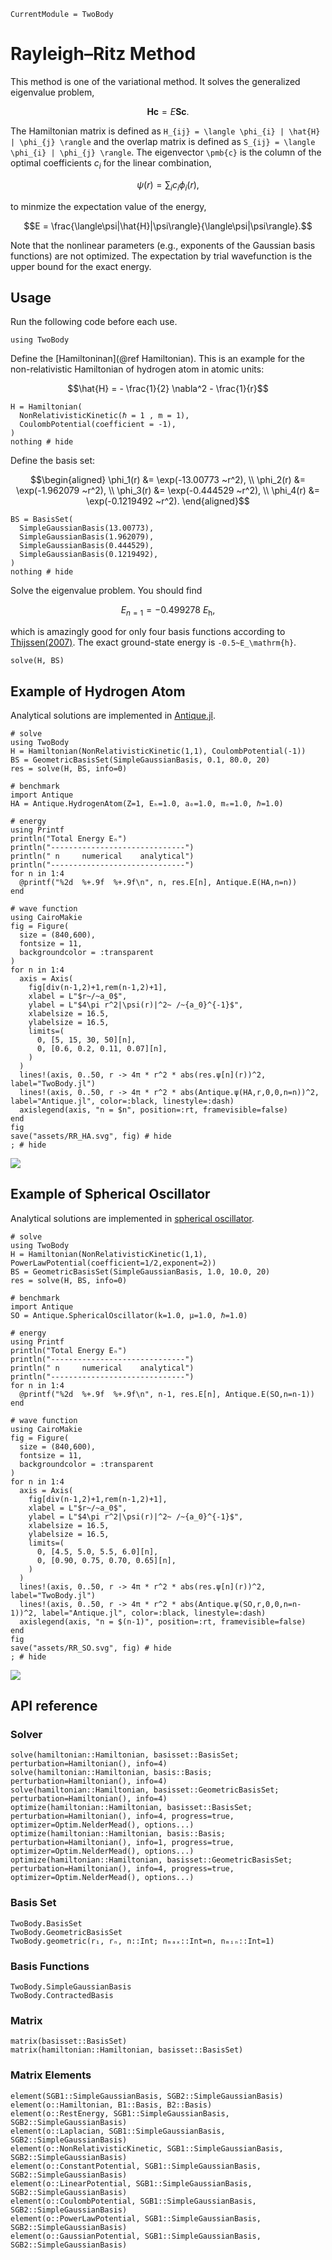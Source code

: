 ```@meta
CurrentModule = TwoBody
```

# Rayleigh–Ritz Method

This method is one of the variational method. It solves the generalized eigenvalue problem,
```math
\pmb{H} \pmb{c} = E \pmb{S} \pmb{c}.
```
The Hamiltonian matrix is defined as ``H_{ij} = \langle \phi_{i} | \hat{H} | \phi_{j} \rangle`` and the overlap matrix is defined as ``S_{ij} = \langle \phi_{i} | \phi_{j} \rangle``. The eigenvector ``\pmb{c}`` is the column of the optimal coefficients $c_i$ for the linear combination,
```math
\psi(r) = \sum_i c_i \phi_i(r),
```
to minmize the expectation value of the energy,
```math
E = \frac{\langle\psi|\hat{H}|\psi\rangle}{\langle\psi|\psi\rangle}.
```
Note that the nonlinear parameters (e.g., exponents of the Gaussian basis functions) are not optimized. The expectation by trial wavefunction is the upper bound for the exact energy.

## Usage

Run the following code before each use.

```@example example
using TwoBody
```

Define the [Hamiltoninan](@ref Hamiltonian). This is an example for the non-relativistic Hamiltonian of hydrogen atom in atomic units:
```math
\hat{H} = 
- \frac{1}{2} \nabla^2
- \frac{1}{r}
```

```@example example
H = Hamiltonian(
  NonRelativisticKinetic(ℏ = 1 , m = 1),
  CoulombPotential(coefficient = -1),
)
nothing # hide
```

Define the basis set:

```math
\begin{aligned}
  \phi_1(r) &= \exp(-13.00773 ~r^2), \\
  \phi_2(r) &= \exp(-1.962079 ~r^2), \\
  \phi_3(r) &= \exp(-0.444529 ~r^2), \\
  \phi_4(r) &= \exp(-0.1219492 ~r^2).
\end{aligned}
```
```@example example
BS = BasisSet(
  SimpleGaussianBasis(13.00773),
  SimpleGaussianBasis(1.962079),
  SimpleGaussianBasis(0.444529),
  SimpleGaussianBasis(0.1219492),
)
nothing # hide
```

Solve the eigenvalue problem. You should find
```math
E_{n=1} = -0.499278~E_\mathrm{h},
```
which is amazingly good for only four basis functions according to [Thijssen(2007)](https://doi.org/10.1017/CBO9781139171397). The exact ground-state energy is ``-0.5~E_\mathrm{h}``.

```@repl example
solve(H, BS)
```

## Example of Hydrogen Atom

Analytical solutions are implemented in [Antique.jl](https://ohno.github.io/Antique.jl/stable/HydrogenAtom/).

```@example example
# solve
using TwoBody
H = Hamiltonian(NonRelativisticKinetic(1,1), CoulombPotential(-1))
BS = GeometricBasisSet(SimpleGaussianBasis, 0.1, 80.0, 20)
res = solve(H, BS, info=0)

# benchmark
import Antique
HA = Antique.HydrogenAtom(Z=1, Eₕ=1.0, a₀=1.0, mₑ=1.0, ℏ=1.0)

# energy
using Printf
println("Total Energy Eₙ")
println("------------------------------")
println(" n     numerical    analytical")
println("------------------------------")
for n in 1:4
  @printf("%2d  %+.9f  %+.9f\n", n, res.E[n], Antique.E(HA,n=n))
end

# wave function
using CairoMakie
fig = Figure(
  size = (840,600),
  fontsize = 11,
  backgroundcolor = :transparent
)
for n in 1:4
  axis = Axis(
    fig[div(n-1,2)+1,rem(n-1,2)+1],
    xlabel = L"$r~/~a_0$",
    ylabel = L"$4\pi r^2|\psi(r)|^2~ /~{a_0}^{-1}$",
    xlabelsize = 16.5,
    ylabelsize = 16.5,
    limits=(
      0, [5, 15, 30, 50][n],
      0, [0.6, 0.2, 0.11, 0.07][n],
    )
  )
  lines!(axis, 0..50, r -> 4π * r^2 * abs(res.ψ[n](r))^2, label="TwoBody.jl")
  lines!(axis, 0..50, r -> 4π * r^2 * abs(Antique.ψ(HA,r,0,0,n=n))^2, label="Antique.jl", color=:black, linestyle=:dash)
  axislegend(axis, "n = $n", position=:rt, framevisible=false)
end
fig
save("assets/RR_HA.svg", fig) # hide
; # hide
```
![](assets/RR_HA.svg)

## Example of Spherical Oscillator

Analytical solutions are implemented in [spherical oscillator](https://ohno.github.io/Antique.jl/stable/SphericalOscillator/).

```@example example
# solve
using TwoBody
H = Hamiltonian(NonRelativisticKinetic(1,1), PowerLawPotential(coefficient=1/2,exponent=2))
BS = GeometricBasisSet(SimpleGaussianBasis, 1.0, 10.0, 20)
res = solve(H, BS, info=0)

# benchmark
import Antique
SO = Antique.SphericalOscillator(k=1.0, μ=1.0, ℏ=1.0)

# energy
using Printf
println("Total Energy Eₙ")
println("------------------------------")
println(" n     numerical    analytical")
println("------------------------------")
for n in 1:4
  @printf("%2d  %+.9f  %+.9f\n", n-1, res.E[n], Antique.E(SO,n=n-1))
end

# wave function
using CairoMakie
fig = Figure(
  size = (840,600),
  fontsize = 11,
  backgroundcolor = :transparent
)
for n in 1:4
  axis = Axis(
    fig[div(n-1,2)+1,rem(n-1,2)+1],
    xlabel = L"$r~/~a_0$",
    ylabel = L"$4\pi r^2|\psi(r)|^2~ /~{a_0}^{-1}$",
    xlabelsize = 16.5,
    ylabelsize = 16.5,
    limits=(
      0, [4.5, 5.0, 5.5, 6.0][n],
      0, [0.90, 0.75, 0.70, 0.65][n],
    )
  )
  lines!(axis, 0..50, r -> 4π * r^2 * abs(res.ψ[n](r))^2, label="TwoBody.jl")
  lines!(axis, 0..50, r -> 4π * r^2 * abs(Antique.ψ(SO,r,0,0,n=n-1))^2, label="Antique.jl", color=:black, linestyle=:dash)
  axislegend(axis, "n = $(n-1)", position=:rt, framevisible=false)
end
fig
save("assets/RR_SO.svg", fig) # hide
; # hide
```
![](assets/RR_SO.svg)

## API reference

### Solver

```@docs; canonical=false
solve(hamiltonian::Hamiltonian, basisset::BasisSet; perturbation=Hamiltonian(), info=4)
solve(hamiltonian::Hamiltonian, basis::Basis; perturbation=Hamiltonian(), info=4)
solve(hamiltonian::Hamiltonian, basisset::GeometricBasisSet; perturbation=Hamiltonian(), info=4)
optimize(hamiltonian::Hamiltonian, basisset::BasisSet; perturbation=Hamiltonian(), info=4, progress=true, optimizer=Optim.NelderMead(), options...)
optimize(hamiltonian::Hamiltonian, basis::Basis; perturbation=Hamiltonian(), info=1, progress=true, optimizer=Optim.NelderMead(), options...)
optimize(hamiltonian::Hamiltonian, basisset::GeometricBasisSet; perturbation=Hamiltonian(), info=4, progress=true, optimizer=Optim.NelderMead(), options...)
```

### Basis Set

```@docs; canonical=false
TwoBody.BasisSet
TwoBody.GeometricBasisSet
TwoBody.geometric(r₁, rₙ, n::Int; nₘₐₓ::Int=n, nₘᵢₙ::Int=1)
```

### Basis Functions

```@docs; canonical=false
TwoBody.SimpleGaussianBasis
TwoBody.ContractedBasis
```

### Matrix

```@docs; canonical=false
matrix(basisset::BasisSet)
matrix(hamiltonian::Hamiltonian, basisset::BasisSet)
```

### Matrix Elements

```@docs; canonical=false
element(SGB1::SimpleGaussianBasis, SGB2::SimpleGaussianBasis)
element(o::Hamiltonian, B1::Basis, B2::Basis)
element(o::RestEnergy, SGB1::SimpleGaussianBasis, SGB2::SimpleGaussianBasis)
element(o::Laplacian, SGB1::SimpleGaussianBasis, SGB2::SimpleGaussianBasis)
element(o::NonRelativisticKinetic, SGB1::SimpleGaussianBasis, SGB2::SimpleGaussianBasis)
element(o::ConstantPotential, SGB1::SimpleGaussianBasis, SGB2::SimpleGaussianBasis)
element(o::LinearPotential, SGB1::SimpleGaussianBasis, SGB2::SimpleGaussianBasis)
element(o::CoulombPotential, SGB1::SimpleGaussianBasis, SGB2::SimpleGaussianBasis)
element(o::PowerLawPotential, SGB1::SimpleGaussianBasis, SGB2::SimpleGaussianBasis)
element(o::GaussianPotential, SGB1::SimpleGaussianBasis, SGB2::SimpleGaussianBasis)
```
